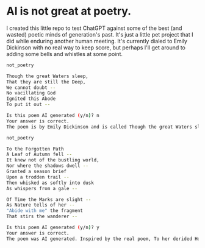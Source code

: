# AI is not great at poetry.

I created this little repo to test ChatGPT against some of the best (and wasted) poetic minds of generation's past. It's just a little pet project that I did while enduring another human meeting. It's currently dialed to Emily Dickinson with no real way to keep score, but perhaps I'll get around to adding some bells and whistles at some point.

```bash
not_poetry

Though the great Waters sleep,
That they are still the Deep,
We cannot doubt --
No vacillating God
Ignited this Abode
To put it out --

Is this poem AI generated (y/n)? n
Your answer is correct.
The poem is by Emily Dickinson and is called Though the great Waters sleep.
```

```bash
not_poetry

To the Forgotten Path
A Leaf of Autumn fell --
It knew not of the bustling world,
Nor where the shadows dwell --
Granted a season brief
Upon a trodden trail --
Then whisked as softly into dusk
As whispers from a gale --

Of Time the Marks are slight --
As Nature tells of her --
"Abide with me" the fragment
That stirs the wanderer --

Is this poem AI generated (y/n)? y
Your answer is correct.
The poem was AI generated. Inspired by the real poem, To her derided Home by Emily Dickinson.
```
